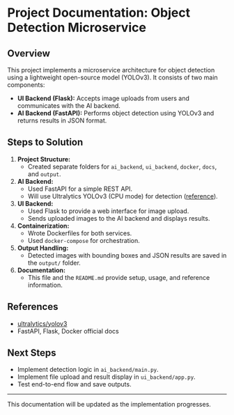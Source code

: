 # Project Documentation: Object Detection Microservice

## Overview
This project implements a microservice architecture for object detection using a lightweight open-source model (YOLOv3). It consists of two main components:
- **UI Backend (Flask):** Accepts image uploads from users and communicates with the AI backend.
- **AI Backend (FastAPI):** Performs object detection using YOLOv3 and returns results in JSON format.

## Steps to Solution
1. **Project Structure:**
   - Created separate folders for `ai_backend`, `ui_backend`, `docker`, `docs`, and `output`.
2. **AI Backend:**
   - Used FastAPI for a simple REST API.
   - Will use Ultralytics YOLOv3 (CPU mode) for detection ([reference](https://github.com/ultralytics/yolov3)).
3. **UI Backend:**
   - Used Flask to provide a web interface for image upload.
   - Sends uploaded images to the AI backend and displays results.
4. **Containerization:**
   - Wrote Dockerfiles for both services.
   - Used `docker-compose` for orchestration.
5. **Output Handling:**
   - Detected images with bounding boxes and JSON results are saved in the `output/` folder.
6. **Documentation:**
   - This file and the `README.md` provide setup, usage, and reference information.

## References
- [ultralytics/yolov3](https://github.com/ultralytics/yolov3)
- FastAPI, Flask, Docker official docs

## Next Steps
- Implement detection logic in `ai_backend/main.py`.
- Implement file upload and result display in `ui_backend/app.py`.
- Test end-to-end flow and save outputs.

---
This documentation will be updated as the implementation progresses.
